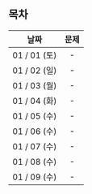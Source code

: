 ## 목차

|     날짜     | 문제 |
| :----------: | :--: |
| 01 / 01 (토) |  -   |
| 01 / 02 (일) |  -   |
| 01 / 03 (월) |  -   |
| 01 / 04 (화) |  -   |
| 01 / 05 (수) |  -   |
| 01 / 06 (수) |  -   |
| 01 / 07 (수) |  -   |
| 01 / 08 (수) |  -   |
| 01 / 09 (수) |  -   |
